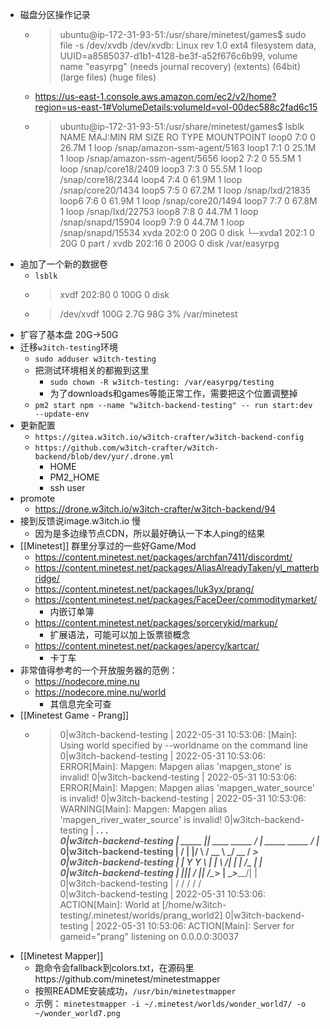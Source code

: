 - 磁盘分区操作记录
	- > ubuntu@ip-172-31-93-51:/usr/share/minetest/games$ sudo file -s /dev/xvdb
	  /dev/xvdb: Linux rev 1.0 ext4 filesystem data, UUID=a8585037-d1b1-4128-be3f-a52f676c6b99, volume name "easyrpg" (needs journal recovery) (extents) (64bit) (large files) (huge files)
	- https://us-east-1.console.aws.amazon.com/ec2/v2/home?region=us-east-1#VolumeDetails:volumeId=vol-00dec588c2fad6c15
	- > ubuntu@ip-172-31-93-51:/usr/share/minetest/games$ lsblk
	  NAME    MAJ:MIN RM  SIZE RO TYPE MOUNTPOINT
	  loop0     7:0    0 26.7M  1 loop /snap/amazon-ssm-agent/5163
	  loop1     7:1    0 25.1M  1 loop /snap/amazon-ssm-agent/5656
	  loop2     7:2    0 55.5M  1 loop /snap/core18/2409
	  loop3     7:3    0 55.5M  1 loop /snap/core18/2344
	  loop4     7:4    0 61.9M  1 loop /snap/core20/1434
	  loop5     7:5    0 67.2M  1 loop /snap/lxd/21835
	  loop6     7:6    0 61.9M  1 loop /snap/core20/1494
	  loop7     7:7    0 67.8M  1 loop /snap/lxd/22753
	  loop8     7:8    0 44.7M  1 loop /snap/snapd/15904
	  loop9     7:9    0 44.7M  1 loop /snap/snapd/15534
	  xvda    202:0    0   20G  0 disk 
	  └─xvda1 202:1    0   20G  0 part /
	  xvdb    202:16   0  200G  0 disk /var/easyrpg
- 追加了一个新的数据卷
	- `lsblk`
	- > xvdf    202:80   0  100G  0 disk
	- > /dev/xvdf       100G  2.7G   98G   3% /var/minetest
- 扩容了基本盘 20G->50G
- 迁移`w3itch-testing`环境
	- `sudo adduser w3itch-testing`
	- 把测试环境相关的都搬到这里
		- `sudo chown -R w3itch-testing: /var/easyrpg/testing`
		- 为了downloads和games等能正常工作，需要把这个位置调整掉
	- `pm2 start npm --name "w3itch-backend-testing" -- run start:dev --update-env`
- 更新配置
	- `https://gitea.w3itch.io/w3itch-crafter/w3itch-backend-config`
	- `https://github.com/w3itch-crafter/w3itch-backend/blob/dev/yur/.drone.yml`
		- HOME
		- PM2_HOME
		- ssh user
- promote
	- https://drone.w3itch.io/w3itch-crafter/w3itch-backend/94
- 接到反馈说image.w3itch.io 慢
	- 因为是多边缘节点CDN，所以最好确认一下本人ping的结果
- [[Minetest]] 群里分享过的一些好Game/Mod
	- https://content.minetest.net/packages/archfan7411/discordmt/
	- https://content.minetest.net/packages/AliasAlreadyTaken/yl_matterbridge/
	- https://content.minetest.net/packages/luk3yx/prang/
	- https://content.minetest.net/packages/FaceDeer/commoditymarket/
		- 内嵌订单簿
	- https://content.minetest.net/packages/sorcerykid/markup/
		- 扩展语法，可能可以加上饭票锁概念
	- https://content.minetest.net/packages/apercy/kartcar/
		- 卡丁车
- 非常值得参考的一个开放服务器的范例：
	- https://nodecore.mine.nu
	- https://nodecore.mine.nu/world
		- 其信息完全可查
- [[Minetest Game - Prang]]
	- > 0|w3itch-backend-testing  | 2022-05-31 10:53:06: [Main]: Using world specified by --worldname on the command line
	  0|w3itch-backend-testing  | 2022-05-31 10:53:06: ERROR[Main]: Mapgen: Mapgen alias 'mapgen_stone' is invalid!
	  0|w3itch-backend-testing  | 2022-05-31 10:53:06: ERROR[Main]: Mapgen: Mapgen alias 'mapgen_water_source' is invalid!
	  0|w3itch-backend-testing  | 2022-05-31 10:53:06: WARNING[Main]: Mapgen: Mapgen alias 'mapgen_river_water_source' is invalid!
	  0|w3itch-backend-testing  |          __.               __.                 __.  
	  0|w3itch-backend-testing  |   _____ |__| ____   _____ /  |_  _____  _____ /  |_ 
	  0|w3itch-backend-testing  |  /     \|  |/    \ /  __ \    _\/  __ \/   __>    _\
	  0|w3itch-backend-testing  | |  Y Y  \  |   |  \   ___/|  | |   ___/\___  \|  |  
	  0|w3itch-backend-testing  | |__|_|  /  |___|  /\______>  |  \______>_____/|  |  
	  0|w3itch-backend-testing  |       \/ \/     \/         \/                  \/   
	  0|w3itch-backend-testing  | 2022-05-31 10:53:06: ACTION[Main]: World at [/home/w3itch-testing/.minetest/worlds/prang_world2]
	  0|w3itch-backend-testing  | 2022-05-31 10:53:06: ACTION[Main]: Server for gameid="prang" listening on 0.0.0.0:30037
- [[Minetest Mapper]]
	- 跑命令会fallback到colors.txt，在源码里https://github.com/minetest/minetestmapper
	- 按照README安装成功，`/usr/bin/minetestmapper`
	- 示例： `minetestmapper -i ~/.minetest/worlds/wonder_world7/ -o ~/wonder_world7.png`